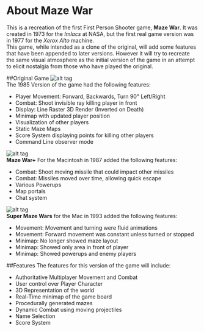 # About Maze War
This is a recreation of the first First Person Shooter game, **Maze War**. It was created in 1973 for the _Imlacs_ at NASA, but the first real game version was in 1977 for the _Xerox Alto_ machine. <br />
This game, while intended as a clone of the original, will add some features that have been appended to later versions. However it will try to recreate the same visual atmosphere as the initial version of the game in an attempt to elicit nostalgia from those who have played the original.

##Original Game
![alt tag](http://i.imgur.com/GkVaHS2.png?1)
<br />
The 1985 Version of the game had the following features:
- Player Movement: Forward, Backwards, Turn 90° Left/Right
- Combat: Shoot invisible ray killing player in front
- Display: Line Raster 3D Render (Inverted on Death)
- Minimap with updated player position
- Visualization of other players
- Static Maze Maps
- Score System displaying points for killing other players
- Command Line observer mode

![alt tag](http://i.imgur.com/jbXxbGW.png)
<br />
**Maze War+** For the Macintosh in 1987 added the following features:
- Combat: Shoot moving missile that could impact other missiles
- Combat: Missiles moved over time, allowing quick escape
- Various Powerups
- Map portals
- Chat system

![alt tag](http://i.imgur.com/c5IiZ8P.jpg)
<br />
**Super Maze Wars** for the Mac in 1993 added the following features:
- Movement: Movement and turning were fluid animations
- Movement: Forward movement was constant unless turned or stopped
- Minimap: No longer showed maze layout
- Minimap: Showed only area in front of player
- Minimap: Showed powerups and enemy players

##Features
The features for this version of the game will include:
- Authoritative Multiplayer Movement and Combat
- User control over Player Character
- 3D Representation of the world
- Real-Time minimap of the game board
- Procedurally generated mazes
- Dynamic Combat using moving projectiles
- Name Selection
- Score System


